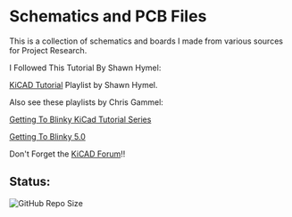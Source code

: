 # Schematics and PCB Files

This is a collection of schematics and boards I made from various sources for Project Research.

I Followed This Tutorial By Shawn Hymel:

[KiCAD Tutorial](https://www.youtube.com/playlist?list=PLEBQazB0HUyR24ckSZ5u05TZHV9khgA1O) Playlist by Shawn Hymel.

Also see these playlists by Chris Gammel: 

[Getting To Blinky KiCad Tutorial Series](https://www.youtube.com/watch?v=iTyi3RvNoB0&list=PLy2022BX6Esr6yxwDzhqYZyuuenJE2s5B)

[Getting To Blinky 5.0](https://www.youtube.com/watch?v=BVhWh3AsXQs&list=PLy2022BX6EspFAKBCgRuEuzapuz_4aJCn)


Don't Forget the [KiCAD Forum](https://forum.kicad.info/)!!

## Status:

![GitHub Repo Size](https://img.shields.io/github/repo-size/ADolbyB/schematics-pcbs?label=Repo%20Size&logo=Github)